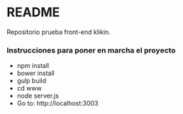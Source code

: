 # README #

Repositorio prueba front-end klikin.


### Instrucciones para poner en marcha el proyecto ###

* npm install
* bower install
* gulp build
* cd www
* node server.js
* Go to: http://localhost:3003
